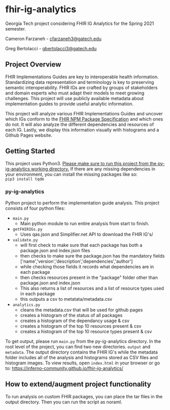 # fhir-ig-analytics
Georgia Tech project considering FHIR IG Analytics for the Spring 2021 semester.

Cameron Farzaneh - cfarzaneh3@gatech.edu

Greg Bertolacci - gbertolacci3@gatech.edu

## Project Overview
FHIR Implementations Guides are key to interoperable health information. Standardizing data representation and terminology is key to preserving semantic interoperability. FHIR IGs are crafted by groups of stakeholders and domain experts who must adapt their models to meet growing challenges. This project will use publicly available metadata about implementation guides to provide useful analytic information. 

This project will analyze various FHIR Implementations Guides and uncover which IGs conform to the [FHIR NPM Package Specification](https://wiki.hl7.org/FHIR_NPM_Package_Spec) and which ones do not. It will also analyze the different dependencies and resources of each IG. Lastly, we display this information visually with histograms and a Github Pages website.

## Getting Started

This project uses Python3. <u>Please make sure to run this project from the py-ig-analytics working directory.</u> If there are any missing dependencies in your environment, you can install the missing packages like so:
<br>`pip3 install tqdm`</br>

### py-ig-analytics
Python project to perform the implementation guide analysis. This project consists of four python files:
- `main.py`
	- Main python module to run entire analysis from start to finish.
- `getFHIRIGs.py`
	- Uses qas.json and Simplifier.net API to download the FHIR IG's/
- `validate.py`
 	- will first check to make sure that each package has both a package.json and index.json files
 	- then checks to make sure the package.json has the mandatory fields ['name','version','description','dependencies','author']
 	- while checking those fields it records what dependencies are in each package 
 	- then checks resources present in the "package" folder other than package.json and index.json
 	- This also returns a list of resources and a list of resource types used in each package
 	- this outputs a csv to metatata/metadata.csv
- `analytics.py`
 	- cleans the metadata.csv that will be used for github pages
 	- creates a histogram of the status of all packages
 	- creates a histogram of the dependancy usage & csv
 	- creates a histogram of the top 10 resources present & csv
	- creates a histogram of the top 10 resource types present & csv

To get output, please run `main.py` from the py-ig-analytics directory. In the root level of the project, you can find two new directories. `output` and `metadata`. The output directory contains the FHIR IG's while the metadata folder includes all of the analysis and histograms stored as CSV files and histogram images. To view results, open `index.html` in your browser or go to: https://inferno-community.github.io/fhir-ig-analytics/

##  How to extend/augment project functionality

To run analysis on custom FHIR packages, you can place the tar files in the output directory. Then you can run the script as noraml.